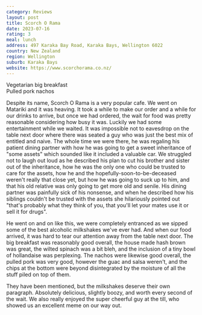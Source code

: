 ```yaml
---
category: Reviews
layout: post
title: Scorch O Rama
date: 2023-07-16
rating: 3
meal: lunch
address: 497 Karaka Bay Road, Karaka Bays, Wellington 6022
country: New Zealand
region: Wellington
suburb: Karaka Bays
website: https://www.scorchorama.co.nz/
---
```

Vegetarian big breakfast  
Pulled pork nachos  

Despite its name, Scorch O Rama is a very popular cafe. We went on Matariki and it was heaving. It took a while to make our order and a while for our drinks to arrive, but once we had ordered, the wait for food was pretty reasonable considering how busy it was. Luckily we had some entertainment while we waited. It was impossible not to eavesdrop on the table next door where there was seated a guy who was just the best mix of entitled and naive. The whole time we were there, he was regaling his patient dining partner with how he was going to get a sweet inheritance of "some assets" which sounded like it included a valuable car. We struggled not to laugh out loud as he described his plan to cut his brother and sister out of the inheritance, how he was the only one who could be trusted to care for the assets, how he and the hopefully-soon-to-be-deceased weren't really that close yet, but how he was going to suck up to him, and that his old relative was only going to get more old and senile. His dining partner was painfully sick of his nonsense, and when he described how his siblings couldn't be trusted with the assets she hilariously pointed out "that's probably what they think of you, that you'll let your mates use it or sell it for drugs". 

He went on and on like this, we were completely entranced as we sipped some of the best alcoholic milkshakes we've ever had. And when our food arrived, it was hard to tear our attention away from the table next door. The big breakfast was reasonably good overall, the house made hash brown was great, the wilted spinach was a bit bleh, and the inclusion of a tiny bowl of hollandaise was perplexing. The nachos were likewise good overall, the pulled pork was very good, however the guac and salsa weren't, and the chips at the bottom were beyond disintegrated by the moisture of all the stuff piled on top of them. 

They have been mentioned, but the milkshakes deserve their own paragraph. Absolutely delicious, slightly boozy, and worth every second of the wait. We also really enjoyed the super cheerful guy at the till, who showed us an excellent meme on our way out.
